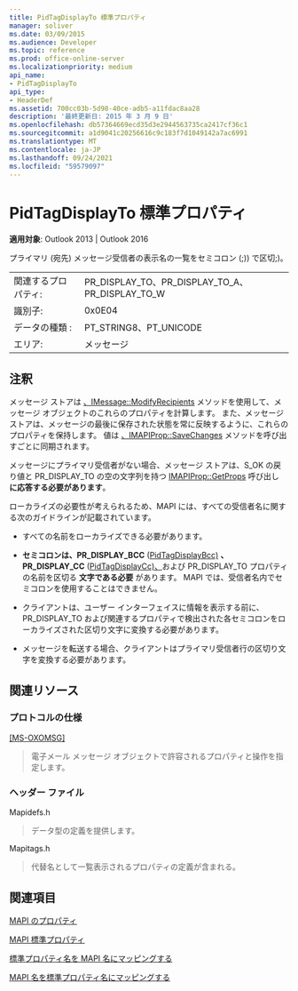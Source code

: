 ```yaml
---
title: PidTagDisplayTo 標準プロパティ
manager: soliver
ms.date: 03/09/2015
ms.audience: Developer
ms.topic: reference
ms.prod: office-online-server
ms.localizationpriority: medium
api_name:
- PidTagDisplayTo
api_type:
- HeaderDef
ms.assetid: 700cc03b-5d98-40ce-adb5-a11fdac8aa28
description: '最終更新日: 2015 年 3 月 9 日'
ms.openlocfilehash: db57364669ecd35d3e2944563735ca2417cf36c1
ms.sourcegitcommit: a1d9041c20256616c9c183f7d1049142a7ac6991
ms.translationtype: MT
ms.contentlocale: ja-JP
ms.lasthandoff: 09/24/2021
ms.locfileid: "59579097"
---
```

# <a name="pidtagdisplayto-canonical-property"></a>PidTagDisplayTo 標準プロパティ

  
  
**適用対象**: Outlook 2013 | Outlook 2016 
  
プライマリ (宛先) メッセージ受信者の表示名の一覧をセミコロン (;)) で区切;)。 
  
|||
|:-----|:-----|
|関連するプロパティ:  <br/> |PR_DISPLAY_TO、PR_DISPLAY_TO_A、PR_DISPLAY_TO_W  <br/> |
|識別子:  <br/> |0x0E04  <br/> |
|データの種類 :   <br/> |PT_STRING8、PT_UNICODE  <br/> |
|エリア:  <br/> |メッセージ  <br/> |
   
## <a name="remarks"></a>注釈

メッセージ ストアは [、IMessage::ModifyRecipients](imessage-modifyrecipients.md) メソッドを使用して、メッセージ オブジェクトのこれらのプロパティを計算します。 また、メッセージ ストアは、メッセージの最後に保存された状態を常に反映するように、これらのプロパティを保持します。 値は [、IMAPIProp::SaveChanges](imapiprop-savechanges.md) メソッドを呼び出すごとに同期されます。 
  
メッセージにプライマリ受信者がない場合、メッセージ ストアは、S_OK の戻り値と PR_DISPLAY_TO の空の文字列を持つ [IMAPIProp::GetProps](imapiprop-getprops.md) 呼び出し **に応答する必要があります**。 
  
ローカライズの必要性が考えられるため、MAPI には、すべての受信者名に関する次のガイドラインが記載されています。
  
- すべての名前をローカライズできる必要があります。 
    
- **セミコロンは、PR_DISPLAY_BCC** ([PidTagDisplayBcc)](pidtagdisplaybcc-canonical-property.md) **、PR_DISPLAY_CC** ([PidTagDisplayCc)、](pidtagdisplaycc-canonical-property.md)および PR_DISPLAY_TO プロパティの名前を区切る **文字である必要** があります。 MAPI では、受信者名内でセミコロンを使用することはできません。 
    
- クライアントは、ユーザー インターフェイスに情報を表示する前に、PR_DISPLAY_TO および関連するプロパティで検出された各セミコロンをローカライズされた区切り文字に変換する必要があります。 
    
- メッセージを転送する場合、クライアントはプライマリ受信者行の区切り文字を変換する必要があります。 
    
## <a name="related-resources"></a>関連リソース

### <a name="protocol-specifications"></a>プロトコルの仕様

[[MS-OXOMSG]](https://msdn.microsoft.com/library/daa9120f-f325-4afb-a738-28f91049ab3c%28Office.15%29.aspx)
  
> 電子メール メッセージ オブジェクトで許容されるプロパティと操作を指定します。
    
### <a name="header-files"></a>ヘッダー ファイル

Mapidefs.h
  
> データ型の定義を提供します。
    
Mapitags.h
  
> 代替名として一覧表示されるプロパティの定義が含まれる。
    
## <a name="see-also"></a>関連項目



[MAPI のプロパティ](mapi-properties.md)
  
[MAPI 標準プロパティ](mapi-canonical-properties.md)
  
[標準プロパティ名を MAPI 名にマッピングする](mapping-canonical-property-names-to-mapi-names.md)
  
[MAPI 名を標準プロパティ名にマッピングする](mapping-mapi-names-to-canonical-property-names.md)

